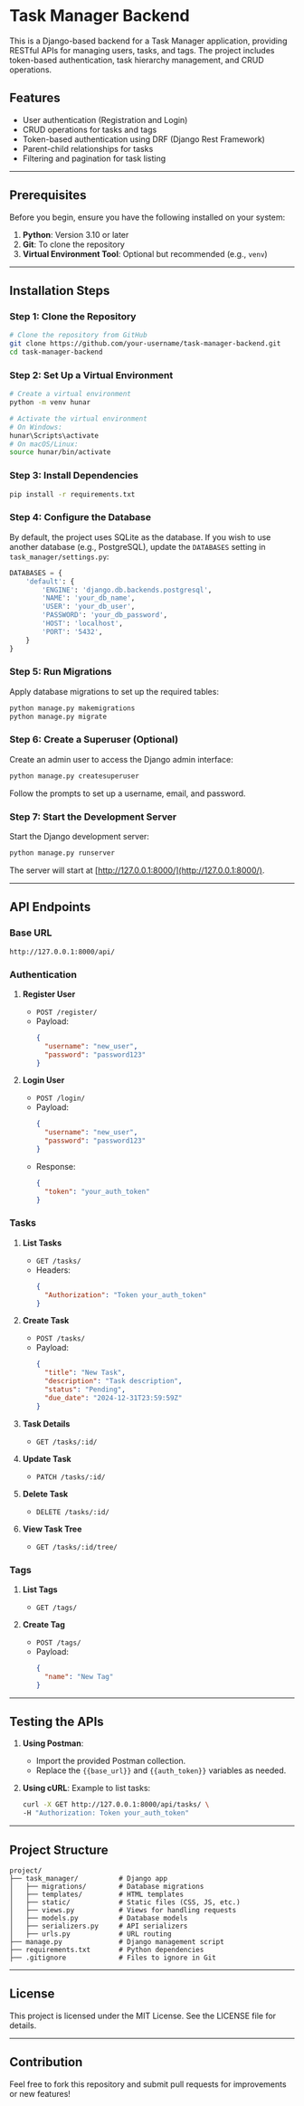 # Task Manager Backend

This is a Django-based backend for a Task Manager application, providing RESTful APIs for managing users, tasks, and tags. The project includes token-based authentication, task hierarchy management, and CRUD operations.

## Features

- User authentication (Registration and Login)
- CRUD operations for tasks and tags
- Token-based authentication using DRF (Django Rest Framework)
- Parent-child relationships for tasks
- Filtering and pagination for task listing

---

## Prerequisites

Before you begin, ensure you have the following installed on your system:

1. **Python**: Version 3.10 or later
2. **Git**: To clone the repository
3. **Virtual Environment Tool**: Optional but recommended (e.g., `venv`)

---

## Installation Steps

### Step 1: Clone the Repository

```bash
# Clone the repository from GitHub
git clone https://github.com/your-username/task-manager-backend.git
cd task-manager-backend
```

### Step 2: Set Up a Virtual Environment

```bash
# Create a virtual environment
python -m venv hunar

# Activate the virtual environment
# On Windows:
hunar\Scripts\activate
# On macOS/Linux:
source hunar/bin/activate
```

### Step 3: Install Dependencies

```bash
pip install -r requirements.txt
```

### Step 4: Configure the Database

By default, the project uses SQLite as the database. If you wish to use another database (e.g., PostgreSQL), update the `DATABASES` setting in `task_manager/settings.py`:

```python
DATABASES = {
    'default': {
        'ENGINE': 'django.db.backends.postgresql',
        'NAME': 'your_db_name',
        'USER': 'your_db_user',
        'PASSWORD': 'your_db_password',
        'HOST': 'localhost',
        'PORT': '5432',
    }
}
```

### Step 5: Run Migrations

Apply database migrations to set up the required tables:

```bash
python manage.py makemigrations
python manage.py migrate
```

### Step 6: Create a Superuser (Optional)

Create an admin user to access the Django admin interface:

```bash
python manage.py createsuperuser
```

Follow the prompts to set up a username, email, and password.

### Step 7: Start the Development Server

Start the Django development server:

```bash
python manage.py runserver
```

The server will start at [http://127.0.0.1:8000/](http://127.0.0.1:8000/).

---

## API Endpoints

### Base URL

```
http://127.0.0.1:8000/api/
```

### Authentication

1. **Register User**
   - `POST /register/`
   - Payload:
     ```json
     {
       "username": "new_user",
       "password": "password123"
     }
     ```

2. **Login User**
   - `POST /login/`
   - Payload:
     ```json
     {
       "username": "new_user",
       "password": "password123"
     }
     ```
   - Response:
     ```json
     {
       "token": "your_auth_token"
     }
     ```

### Tasks

1. **List Tasks**
   - `GET /tasks/`
   - Headers:
     ```json
     {
       "Authorization": "Token your_auth_token"
     }
     ```

2. **Create Task**
   - `POST /tasks/`
   - Payload:
     ```json
     {
       "title": "New Task",
       "description": "Task description",
       "status": "Pending",
       "due_date": "2024-12-31T23:59:59Z"
     }
     ```

3. **Task Details**
   - `GET /tasks/:id/`

4. **Update Task**
   - `PATCH /tasks/:id/`

5. **Delete Task**
   - `DELETE /tasks/:id/`

6. **View Task Tree**
   - `GET /tasks/:id/tree/`

### Tags

1. **List Tags**
   - `GET /tags/`

2. **Create Tag**
   - `POST /tags/`
   - Payload:
     ```json
     {
       "name": "New Tag"
     }
     ```

---

## Testing the APIs

1. **Using Postman**:
   - Import the provided Postman collection.
   - Replace the `{{base_url}}` and `{{auth_token}}` variables as needed.

2. **Using cURL**:
   Example to list tasks:
   ```bash
   curl -X GET http://127.0.0.1:8000/api/tasks/ \
   -H "Authorization: Token your_auth_token"
   ```

---

## Project Structure

```
project/
├── task_manager/          # Django app
│   ├── migrations/        # Database migrations
│   ├── templates/         # HTML templates
│   ├── static/            # Static files (CSS, JS, etc.)
│   ├── views.py           # Views for handling requests
│   ├── models.py          # Database models
│   ├── serializers.py     # API serializers
│   ├── urls.py            # URL routing
├── manage.py              # Django management script
├── requirements.txt       # Python dependencies
├── .gitignore             # Files to ignore in Git
```

---

## License

This project is licensed under the MIT License. See the LICENSE file for details.

---

## Contribution

Feel free to fork this repository and submit pull requests for improvements or new features!

